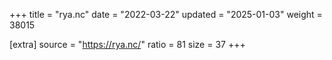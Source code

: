 +++
title = "rya.nc"
date = "2022-03-22"
updated = "2025-01-03"
weight = 38015

[extra]
source = "https://rya.nc/"
ratio = 81
size = 37
+++
